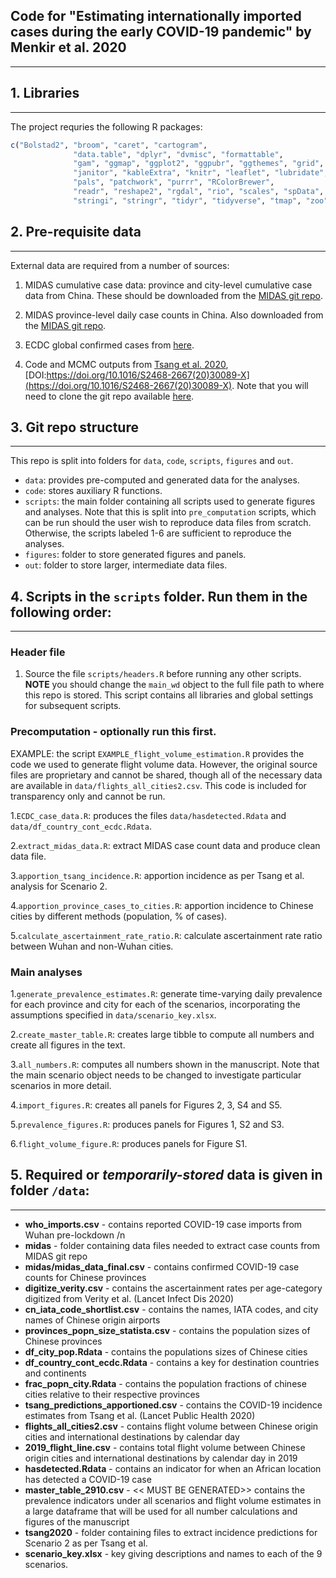 
## Code for "Estimating internationally imported cases during the early COVID-19 pandemic" by Menkir et al. 2020
------------

## 1. Libraries
------------
The project requries the following R packages:
```r
c("Bolstad2", "broom", "caret", "cartogram", 
              "data.table", "dplyr", "dvmisc", "formattable", 
              "gam", "ggmap", "ggplot2", "ggpubr", "ggthemes", "grid", "gridExtra", 
              "janitor", "kableExtra", "knitr", "leaflet", "lubridate", "maptools", 
              "pals", "patchwork", "purrr", "RColorBrewer", 
              "readr", "reshape2", "rgdal", "rio", "scales", "spData", "stats", 
              "stringi", "stringr", "tidyr", "tidyverse", "tmap", "zoo")
```

## 2. Pre-requisite data
----------------------
External data are required from a number of sources:

1. MIDAS cumulative case data: province and city-level cumulative case data from China. These should be downloaded from the [MIDAS git repo](https://github.com/midas-network/COVID-19/tree/master/data/cases/china/cumulative_cases_DXY).

2. MIDAS province-level daily case counts in China. Also downloaded from the [MIDAS git repo](https://github.com/midas-network/COVID-19/tree/master/data/cases/china/daily_cases_chinacdc_EN ).

3. ECDC global confirmed cases from [here](https://opendata.ecdc.europa.eu/covid19/casedistribution/csv ).

4. Code and MCMC outputs from [Tsang et al. 2020](https://www.thelancet.com/journals/lanpub/article/PIIS2468-2667(20)30089-X/fulltext), [DOI:https://doi.org/10.1016/S2468-2667(20)30089-X](https://doi.org/10.1016/S2468-2667(20)30089-X). Note that you will need to clone the git repo available [here](https://github.com/timktsang/covid19_casedef).

## 3. Git repo structure
----------------------
This repo is split into folders for `data`, `code`, `scripts`, `figures` and `out`.
* `data`: provides pre-computed and generated data for the analyses.
* `code`: stores auxiliary R functions.
* `scripts`: the main folder containing all scripts used to generate figures and analyses. Note that this is split into `pre_computation` scripts, which can be run should the user wish to reproduce data files from scratch. Otherwise, the scripts labeled 1-6 are sufficient to reproduce the analyses.
* `figures`: folder to store generated figures and panels.
* `out`: folder to store larger, intermediate data files.

## 4. Scripts in the `scripts` folder. Run them in the following order: 
--------------------------------------------------------------------
### Header file
1. Source the file `scripts/headers.R` before running any other scripts. **NOTE** you should change the `main_wd` object to the full file path to where this repo is stored. This script contains all libraries and global settings for subsequent scripts.

### Precomputation - optionally run this first.
EXAMPLE: the script `EXAMPLE_flight_volume_estimation.R` provides the code we used to generate flight volume data. However, the original source files are proprietary and cannot be shared, though all of the necessary data are available in `data/flights_all_cities2.csv`. This code is included for transparency only and cannot be run.

1.`ECDC_case_data.R`: produces the files `data/hasdetected.Rdata` and `data/df_country_cont_ecdc.Rdata`.

2.`extract_midas_data.R`: extract MIDAS case count data and produce clean data file.

3.`apportion_tsang_incidence.R`: apportion incidence as per Tsang et al. analysis for Scenario 2.

4.`apportion_province_cases_to_cities.R`: apportion incidence to Chinese cities by different methods (population, % of cases).

5.`calculate_ascertainment_rate_ratio.R`: calculate ascertainment rate ratio between Wuhan and non-Wuhan cities.

### Main analyses
1.`generate_prevalence_estimates.R`: generate time-varying daily prevalence for each province and city for each of the scenarios, incorporating the assumptions specified in `data/scenario_key.xlsx`.

2.`create_master_table.R`: creates large tibble to compute all numbers and create all figures in the text.

3.`all_numbers.R`: computes all numbers shown in the manuscript. Note that the main scenario object needs to be changed to investigate particular scenarios in more detail.

4.`import_figures.R`: creates all panels for Figures 2, 3, S4 and S5.

5.`prevalence_figures.R`: produces panels for Figures 1, S2 and S3.

6.`flight_volume_figure.R`: produces panels for Figure S1.

## 5. Required or *temporarily-stored* data is given in folder `/data`:
--------------------------------------------------------------------
* **who_imports.csv** - contains reported COVID-19 case imports from Wuhan pre-lockdown /n
* **midas** - folder containing data files needed to extract case counts from MIDAS git repo
* **midas/midas_data_final.csv** - contains confirmed COVID-19 case counts for Chinese provinces
* **digitize_verity.csv** - contains the ascertainment rates per age-category digitized from Verity et al. (Lancet Infect Dis 2020)
* **cn_iata_code_shortlist.csv** - contains the names, IATA codes, and city names of Chinese origin airports
* **provinces_popn_size_statista.csv** - contains the population sizes of Chinese provinces
* **df_city_pop.Rdata** - contains the populations sizes of Chinese cities 
* **df_country_cont_ecdc.Rdata** - contains a key for destination countries and continents 
* **frac_popn_city.Rdata** - contains the population fractions of chinese cities relative to their respective provinces 
* **tsang_predictions_apportioned.csv** - contains the COVID-19 incidence estimates from Tsang et al. (Lancet Public Health 2020)
* **flights_all_cities2.csv** - contains flight volume between Chinese origin cities and international destinations by calendar day
* **2019_flight_line.csv** - contains total flight volume between Chinese origin cities and international destinations by calendar day in 2019
* **hasdetected.Rdata** - contains an indicator for when an African location has detected a COVID-19 case
* **master_table_2910.csv** - << MUST BE GENERATED>> contains the prevalence indicators under all scenarios and flight volume estimates in a large dataframe that will be used for all number calculations and figures of the manuscript
* **tsang2020** - folder containing files to extract incidence predictions for Scenario 2 as per Tsang et al.
* **scenario_key.xlsx** - key giving descriptions and names to each of the 9 scenarios.



